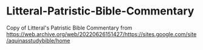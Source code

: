# Litteral-Patristic-Bible-Commentary
Copy of Litteral's Patristic Bible Commentary from https://web.archive.org/web/20220626151427/https://sites.google.com/site/aquinasstudybible/home
